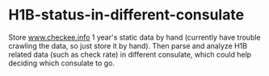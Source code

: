 # H1B-status-in-different-consulate
Store www.checkee.info 1 year's static data by hand (currently have trouble crawling the data, so just store it by hand). Then parse and analyze H1B related data (such as check rate) in different consulate, which could help deciding which consulate to go.
